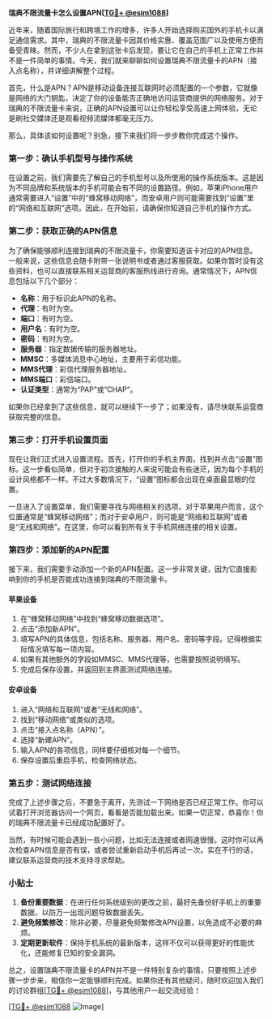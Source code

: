 **瑞典不限流量卡怎么设置APN[[TG💪+ @esim1088](https://t.me/s/esim1088)]**

近年来，随着国际旅行和跨境工作的增多，许多人开始选择购买国外的手机卡以满足通信需求。其中，瑞典的不限流量卡因其价格实惠、覆盖范围广以及使用方便而备受青睐。然而，不少人在拿到这张卡后发现，要让它在自己的手机上正常工作并不是一件简单的事情。今天，我们就来聊聊如何设置瑞典不限流量卡的APN（接入点名称），并详细讲解整个过程。

首先，什么是APN？APN是移动设备连接互联网时必须配置的一个参数，它就像是网络的大门钥匙，决定了你的设备能否正确地访问运营商提供的网络服务。对于瑞典的不限流量卡来说，正确的APN设置可以让你轻松享受高速上网体验，无论是刷社交媒体还是观看视频流媒体都毫无压力。

那么，具体该如何设置呢？别急，接下来我们将一步步教你完成这个操作。

### 第一步：确认手机型号与操作系统

在设置之前，我们需要先了解自己的手机型号以及所使用的操作系统版本。这是因为不同品牌和系统版本的手机可能会有不同的设置路径。例如，苹果iPhone用户通常需要进入“设置”中的“蜂窝移动网络”，而安卓用户则可能需要找到“设置”里的“网络和互联网”选项。因此，在开始前，请确保你知道自己手机的操作方式。

### 第二步：获取正确的APN信息

为了确保能够顺利连接到瑞典的不限流量卡，你需要知道该卡对应的APN信息。一般来说，这些信息会随卡附带一张说明书或者通过客服获取。如果你暂时没有这些资料，也可以直接联系相关运营商的客服热线进行咨询。通常情况下，APN信息包括以下几个部分：

- **名称**：用于标识此APN的名称。
- **代理**：有时为空。
- **端口**：有时为空。
- **用户名**：有时为空。
- **密码**：有时为空。
- **服务器**：指定数据传输的服务器地址。
- **MMSC**：多媒体消息中心地址，主要用于彩信功能。
- **MMS代理**：彩信代理服务器地址。
- **MMS端口**：彩信端口。
- **认证类型**：通常为“PAP”或“CHAP”。

如果你已经拿到了这些信息，就可以继续下一步了；如果没有，请尽快联系运营商获取完整的信息。

### 第三步：打开手机设置页面

现在让我们正式进入设置流程。首先，打开你的手机主界面，找到并点击“设置”图标。这一步看似简单，但对于初次接触的人来说可能会有些迷茫，因为每个手机的设计风格都不一样。不过大多数情况下，“设置”图标都会出现在桌面最显眼的位置。

一旦进入了设置菜单，我们需要寻找与网络相关的选项。对于苹果用户而言，这个位置通常是“蜂窝移动网络”；而对于安卓用户，则可能是“网络和互联网”或者是“无线和网络”。在这里，你可以看到所有关于手机网络连接的相关设置。

### 第四步：添加新的APN配置

接下来，我们需要手动添加一个新的APN配置。这一步非常关键，因为它直接影响到你的手机是否能成功连接到瑞典的不限流量卡。

#### 苹果设备

1. 在“蜂窝移动网络”中找到“蜂窝移动数据选项”。
2. 点击“添加新APN”。
3. 填写APN的具体信息，包括名称、服务器、用户名、密码等字段。记得根据实际情况填写每一项内容。
4. 如果有其他额外的字段如MMSC、MMS代理等，也需要按照说明填写。
5. 完成后保存设置，并返回到主界面测试网络连接。

#### 安卓设备

1. 进入“网络和互联网”或者“无线和网络”。
2. 找到“移动网络”或类似的选项。
3. 点击“接入点名称（APN）”。
4. 选择“新建APN”。
5. 输入APN的各项信息，同样要仔细核对每一个细节。
6. 保存设置后重启手机，检查网络状态。

### 第五步：测试网络连接

完成了上述步骤之后，不要急于离开，先测试一下网络是否已经正常工作。你可以试着打开浏览器访问一个网页，看看是否能加载出来。如果一切正常，恭喜你！你的瑞典不限流量卡已经成功配置好了。

当然，有时候可能会遇到一些小问题，比如无法连接或者网速很慢。这时你可以再次检查APN信息是否有误，或者尝试重新启动手机后再试一次。实在不行的话，建议联系运营商的技术支持寻求帮助。

### 小贴士

1. **备份重要数据**：在进行任何系统级别的更改之前，最好先备份好手机上的重要数据，以防万一出现问题导致数据丢失。
2. **避免频繁修改**：除非必要，尽量避免频繁修改APN设置，以免造成不必要的麻烦。
3. **定期更新软件**：保持手机系统的最新版本，这样不仅可以获得更好的性能优化，还能修复已知的安全漏洞。

总之，设置瑞典不限流量卡的APN并不是一件特别复杂的事情，只要按照上述步骤一步步来，相信你一定能够顺利完成。如果你还有其他疑问，随时欢迎加入我们的讨论群组[[TG💪+ @esim1088](https://t.me/s/esim1088)]，与其他用户一起交流经验！

[[TG💪+ @esim1088](https://t.me/s/esim1088) ![Image](https://i.postimg.cc/4NQfJmqS/Snipaste-2025-05-13-00-14-12.png)]